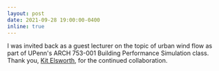 ```yaml
---
layout: post
date: 2021-09-28 19:00:00-0400
inline: true
---
```


I was invited back as a guest lecturer on the topic of urban wind flow as part of UPenn's ARCH 753-001 Building Performance Simulation class. Thank you, [Kit Elsworth](https://www.linkedin.com/in/kit-elsworth-45bb61a1), for the continued collaboration.   